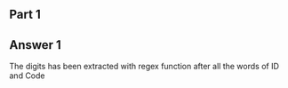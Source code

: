 ## Part 1
## Answer 1

The digits has been extracted  with regex function after all the words of ID and Code
